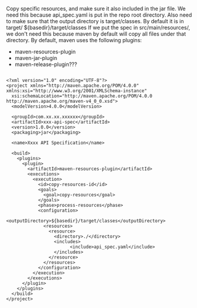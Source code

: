 Copy specific resources, and make sure it also included in the jar file.
We need this because api_spec.yaml is put in the repo root directory. 
Also need to make sure that the output directory is target/classes. By default it is in target/
              <outputDirectory>${basedir}/target/classes</outputDirectory>
If we put the spec in src/main/resources/, we don't need this because maven by default will copy all files under that directory.
By default, maven uses the following plugins:
* maven-resources-plugin
* maven-jar-plugin
* maven-release-plugin???

```

<?xml version="1.0" encoding="UTF-8"?>
<project xmlns="http://maven.apache.org/POM/4.0.0" xmlns:xsi="http://www.w3.org/2001/XMLSchema-instance"
  xsi:schemaLocation="http://maven.apache.org/POM/4.0.0 http://maven.apache.org/maven-v4_0_0.xsd">
  <modelVersion>4.0.0</modelVersion>

  <groupId>com.xx.xx.xxxxxx</groupId>
  <artifactId>xxx-api-spec</artifactId>
  <version>1.0.0</version>
  <packaging>jar</packaging>

  <name>Xxxx API Specification</name>

  <build>
    <plugins>
      <plugin>
        <artifactId>maven-resources-plugin</artifactId>
        <executions>
          <execution>
            <id>copy-resources-id</id>
            <goals>
              <goal>copy-resources</goal>
            </goals>
            <phase>process-resources</phase>
            <configuration>
              <outputDirectory>${basedir}/target/classes</outputDirectory>
              <resources>          
                <resource>
                  <directory>./</directory>
                  <includes>
                        <include>api_spec.yaml</include>
                  </includes>
                </resource>
              </resources>              
            </configuration>            
          </execution>
        </executions>
      </plugin>
    </plugins>
  </build>
</project>

```
